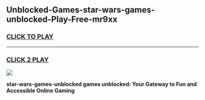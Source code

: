 
## Unblocked-Games-star-wars-games-unblocked-Play-Free-mr9xx
<h3>
<a href="https://premium76.site?title=star-wars-games-unblocked&ref=19M">CLICK TO PLAY</a></h3>
<hr>

<h3>
<a href="https://premium76.site?title=star-wars-games-unblocked&ref=19M">CLICK 2 PLAY</a>
  
</h3>

<a href="https://premium76.site?title=star-wars-games-unblocked&ref=19M"><img src="https://clearcache.store/games.png"></a>


**star-wars-games-unblocked games unblocked: Your Gateway to Fun and Accessible Online Gaming**
